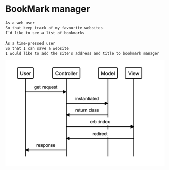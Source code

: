 # BookMark manager
```
As a web user
So that keep track of my favourite websites
I’d like to see a list of bookmarks

As a time-pressed user
So that I can save a website
I would like to add the site's address and title to bookmark manager
```
![alt text](https://github.com/dominicmeddick/bookmark_manager/blob/main/images/Domain%20Model.png)

